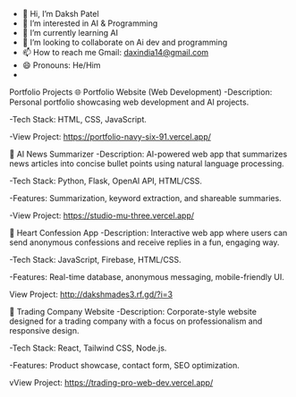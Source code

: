 - 👋 Hi, I’m Daksh Patel
- 👀 I’m interested in AI & Programming
- 🌱 I’m currently learning AI
- 💞️ I’m looking to collaborate on Ai dev and programming
- 📫 How to reach me Gmail: daxindia14@gmail.com
- 😄 Pronouns: He/Him
- 
Portfolio Projects
🌐 Portfolio Website (Web Development)
-Description: Personal portfolio showcasing web development and AI projects.

-Tech Stack: HTML, CSS, JavaScript.

-View Project: https://portfolio-navy-six-91.vercel.app/

🤖 AI News Summarizer
-Description: AI-powered web app that summarizes news articles into concise bullet points using natural language processing.

-Tech Stack: Python, Flask, OpenAI API, HTML/CSS.

-Features: Summarization, keyword extraction, and shareable summaries.

-View Project: https://studio-mu-three.vercel.app/

💌 Heart Confession App
-Description: Interactive web app where users can send anonymous confessions and receive replies in a fun, engaging way.

-Tech Stack: JavaScript, Firebase, HTML/CSS.

-Features: Real-time database, anonymous messaging, mobile-friendly UI.

View Project: http://dakshmades3.rf.gd/?i=3

💼 Trading Company Website
-Description: Corporate-style website designed for a trading company with a focus on professionalism and responsive design.

-Tech Stack: React, Tailwind CSS, Node.js.

-Features: Product showcase, contact form, SEO optimization.

vView Project: https://trading-pro-web-dev.vercel.app/

<!---
PatelDaksh0/PatelDaksh0 is a ✨ special ✨ repository because its `README.md` (this file) appears on your GitHub profile.
You can click the Preview link to take a look at your changes.
--->

